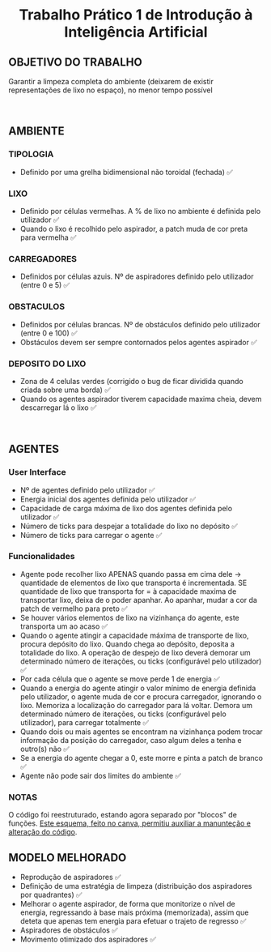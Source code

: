 # <div align="center">Trabalho Prático 1 de Introdução à Inteligência Artificial </div>  

## OBJETIVO DO TRABALHO
Garantir a limpeza completa do ambiente (deixarem de existir representações de lixo no espaço), no menor tempo possível

</br>

## AMBIENTE

### TIPOLOGIA
- Definido por uma grelha bidimensional não toroidal (fechada) ✅

### LIXO 
- Definido por células vermelhas. A % de lixo no ambiente é definida pelo utilizador ✅
- Quando o lixo é recolhido pelo aspirador, a patch muda de cor preta para vermelha ✅

### CARREGADORES
- Definidos por células azuis. Nº de aspiradores definido pelo utilizador (entre 0 e 5) ✅

### OBSTACULOS
- Definidos por células brancas. Nº de obstáculos definido pelo utilizador (entre 0 e 100) ✅
- Obstáculos devem ser sempre contornados pelos agentes aspirador ✅

### DEPOSITO DO LIXO
- Zona de 4 celulas verdes (corrigido o bug de ficar dividida quando criada sobre uma borda) ✅
- Quando os agentes aspirador tiverem capacidade maxima cheia, devem descarregar lá o lixo ✅

</br>

## AGENTES
### User Interface
- Nº de agentes definido pelo utilizador ✅
- Energia inicial dos agentes definida pelo utilizador ✅
- Capacidade de carga máxima de lixo dos agentes definida pelo utilizador ✅
- Número de ticks para despejar a totalidade do lixo no depósito ✅
- Número de ticks para carregar o agente ✅

### Funcionalidades
- Agente pode recolher lixo APENAS quando passa em cima dele -> quantidade de elementos de lixo que transporta é incrementada. SE quantidade de lixo que transporta for = à capacidade maxima de transportar lixo, deixa de o poder apanhar. Ao apanhar, mudar a cor da patch de vermelho para preto ✅
- Se houver vários elementos de lixo na vizinhança do agente, este transporta um ao acaso ✅
- Quando o agente atingir a capacidade máxima de transporte de lixo, procura depósito do lixo. Quando chega ao depósito, deposita a totalidade do lixo. A operação de despejo de lixo deverá demorar um determinado número de iterações, ou ticks (configurável pelo utilizador) ✅
- Por cada célula que o agente se move perde 1 de energia ✅
- Quando a energia do agente atingir o valor mínimo de energia definida pelo utilizador, o agente muda de cor e procura carregador, ignorando o lixo. Memoriza a localização do carregador para lá voltar. Demora um determinado número de iterações, ou ticks (configurável pelo utilizador), para carregar totalmente ✅
- Quando dois ou mais agentes se encontram na vizinhança podem trocar informação da posição do carregador, caso algum deles a tenha e outro(s) não ✅
- Se a energia do agente chegar a 0, este morre e pinta a patch de branco ✅
- Agente não pode sair dos limites do ambiente ✅


### NOTAS
O código foi reestruturado, estando agora separado por "blocos" de funções. [Este esquema, feito no canva, permitiu auxiliar a manunteção e alteração do código](https://www.canva.com/design/DAGFIWuWHxU/qPvDbnDFWYdDC-PpufxLcQ/view?utm_content=DAGFIWuWHxU&utm_campaign=designshare&utm_medium=link&utm_source=editor).



## MODELO MELHORADO
- Reprodução de aspiradores ✅
- Definição de uma estratégia de limpeza (distribuição dos aspiradores por quadrantes) ✅
- Melhorar o agente aspirador, de forma que monitorize o nível de energia, regressando à base mais próxima (memorizada), assim que deteta que apenas tem energia para efetuar o trajeto de regresso ✅
- Aspiradores de obstáculos ✅
- Movimento otimizado dos aspiradores ✅





